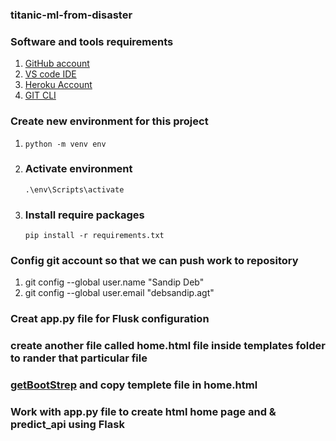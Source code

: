 ### titanic-ml-from-disaster

### Software and tools requirements

1. [GitHub account](https://github.com)
2. [VS code IDE](https://code.visualstudio.com)
3. [Heroku Account](https://heroku.com)
4. [GIT CLI](https://git-scm.com/downloads)

### Create new environment for this project
1.  ```
    python -m venv env
    ```
2. ### Activate environment
    ```
    .\env\Scripts\activate
    ```
3. ### Install require packages
    ```
    pip install -r requirements.txt
    ```
### Config git account so that we can push work to repository
1. git config --global user.name "Sandip Deb"
2. git config --global user.email "debsandip.agt"

### Creat app.py file for Flusk configuration
### create another file called home.html file inside templates folder to rander that particular file
### [getBootStrep](https://getbootstrap.com/docs/5.3/getting-started/introduction/) and copy templete file in home.html

### Work with app.py file to create html home page and & predict_api using Flask